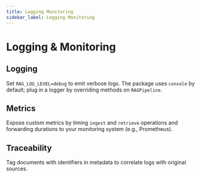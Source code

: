 ```yaml
---
title: Logging Monitoring
sidebar_label: Logging Monitoring
---
```


# Logging & Monitoring

## Logging
Set `RAG_LOG_LEVEL=debug` to emit verbose logs. The package uses `console` by default; plug in a logger by overriding methods on `RAGPipeline`.

## Metrics
Expose custom metrics by timing `ingest` and `retrieve` operations and forwarding durations to your monitoring system (e.g., Prometheus).

## Traceability
Tag documents with identifiers in metadata to correlate logs with original sources.
